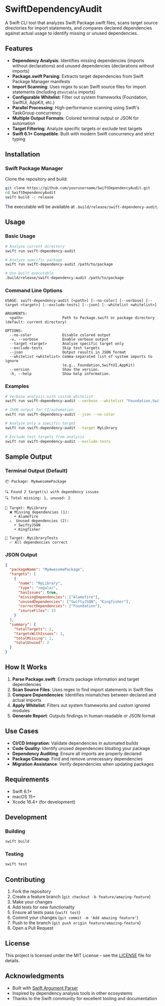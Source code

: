 # SwiftDependencyAudit

A Swift CLI tool that analyzes Swift Package.swift files, scans target source directories for import statements, and compares declared dependencies against actual usage to identify missing or unused dependencies.

## Features

- **Dependency Analysis**: Identifies missing dependencies (imports without declarations) and unused dependencies (declarations without imports)
- **Package.swift Parsing**: Extracts target dependencies from Swift Package Manager manifests
- **Import Scanning**: Uses regex to scan Swift source files for import statements (including `@testable` imports)
- **Configurable Whitelist**: Filter out system frameworks (Foundation, SwiftUI, AppKit, etc.)
- **Parallel Processing**: High-performance scanning using Swift's TaskGroup concurrency
- **Multiple Output Formats**: Colored terminal output or JSON for automation
- **Target Filtering**: Analyze specific targets or exclude test targets
- **Swift 6.1+ Compatible**: Built with modern Swift concurrency and strict typing

## Installation

### Swift Package Manager

Clone the repository and build:

```bash
git clone https://github.com/yourusername/SwiftDependencyAudit.git
cd SwiftDependencyAudit
swift build -c release
```

The executable will be available at `.build/release/swift-dependency-audit`.

## Usage

### Basic Usage

```bash
# Analyze current directory
swift run swift-dependency-audit

# Analyze specific package
swift run swift-dependency-audit /path/to/package

# Use built executable
.build/release/swift-dependency-audit /path/to/package
```

### Command Line Options

```
USAGE: swift-dependency-audit [<path>] [--no-color] [--verbose] [--target <target>] [--exclude-tests] [--json] [--whitelist <whitelist>]

ARGUMENTS:
  <path>                  Path to Package.swift or package directory (default: current directory)

OPTIONS:
  --no-color              Disable colored output
  -v, --verbose           Enable verbose output
  --target <target>       Analyze specific target only
  --exclude-tests         Skip test targets
  --json                  Output results in JSON format
  --whitelist <whitelist> Comma-separated list of system imports to ignore
                          (e.g., Foundation,SwiftUI,AppKit)
  --version               Show the version.
  -h, --help              Show help information.
```

### Examples

```bash
# Verbose analysis with custom whitelist
swift run swift-dependency-audit --verbose --whitelist "Foundation,SwiftUI,AppKit,UIKit"

# JSON output for CI/automation
swift run swift-dependency-audit --json --no-color

# Analyze only a specific target
swift run swift-dependency-audit --target MyLibrary

# Exclude test targets from analysis
swift run swift-dependency-audit --exclude-tests
```

## Sample Output

### Terminal Output (Default)

```
📦 Package: MyAwesomePackage

🔍 Found 2 target(s) with dependency issues
🔍 Total missing: 1, unused: 2

📱 Target: MyLibrary
  ❌ Missing dependencies (1):
    • Alamofire
  ⚠️  Unused dependencies (2):
    • SwiftyJSON
    • Kingfisher

🧪 Target: MyLibraryTests
  ✅ All dependencies correct
```

### JSON Output

```json
{
  "packageName": "MyAwesomePackage",
  "targets": [
    {
      "name": "MyLibrary",
      "type": "regular",
      "hasIssues": true,
      "missingDependencies": ["Alamofire"],
      "unusedDependencies": ["SwiftyJSON", "Kingfisher"],
      "correctDependencies": ["Foundation"],
      "sourceFiles": 15
    }
  ],
  "summary": {
    "totalTargets": 2,
    "targetsWithIssues": 1,
    "totalMissing": 1,
    "totalUnused": 2
  }
}
```

## How It Works

1. **Parse Package.swift**: Extracts package information and target dependencies
2. **Scan Source Files**: Uses regex to find import statements in Swift files
3. **Compare Dependencies**: Identifies mismatches between declared and actual imports
4. **Apply Whitelist**: Filters out system frameworks and custom ignored modules
5. **Generate Report**: Outputs findings in human-readable or JSON format

## Use Cases

- **CI/CD Integration**: Validate dependencies in automated builds
- **Code Quality**: Identify unused dependencies bloating your package
- **Dependency Auditing**: Ensure all imports are properly declared
- **Package Cleanup**: Find and remove unnecessary dependencies
- **Migration Assistance**: Verify dependencies when updating packages

## Requirements

- Swift 6.1+
- macOS 15+
- Xcode 16.4+ (for development)

## Development

### Building

```bash
swift build
```

### Testing

```bash
swift test
```

## Contributing

1. Fork the repository
2. Create a feature branch (`git checkout -b feature/amazing-feature`)
3. Make your changes
4. Add tests for new functionality
5. Ensure all tests pass (`swift test`)
6. Commit your changes (`git commit -m 'Add amazing feature'`)
7. Push to the branch (`git push origin feature/amazing-feature`)
8. Open a Pull Request

## License

This project is licensed under the MIT License - see the [LICENSE](LICENSE) file for details.

## Acknowledgments

- Built with [Swift Argument Parser](https://github.com/apple/swift-argument-parser)
- Inspired by dependency analysis tools in other ecosystems
- Thanks to the Swift community for excellent tooling and documentation
